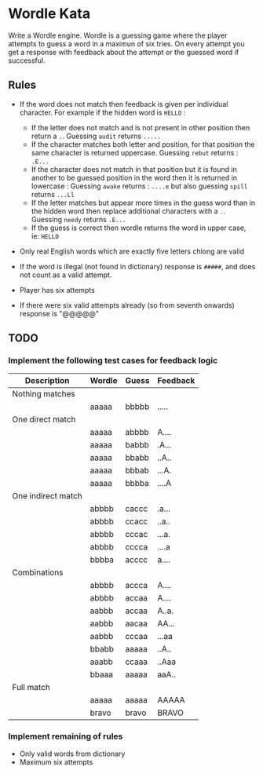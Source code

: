 # Wordle Kata
Write a Wordle engine.
Wordle is a guessing game where the player attempts to guess a word in a maximun of six tries. On every attempt you get a response with feedback about the attempt or the guessed word if successful.


## Rules
* If the word does not match then feedback is given per individual character. For example if the hidden word is `HELLO` :
  * If the letter does not match and is not present in other position then return a `.`. Guessing `audit` returns `.....`
  * If the character matches both letter and position, for that position the same character is returned uppercase. Guessing `rebut` returns : `.E...`
  * If the character does not match in that position but it is found in another to be guessed position in the word then it is returned in lowercase : Guessing `awake` returns : `....e` but also guessing `spill` returns `...Ll`
  * If the letter matches but appear more times in the guess word than in the hidden word then replace additional characters with a `.`.  Guessing `needy` returns `.E...`
  * If the guess is correct then wordle returns the word in upper case, ie: `HELLO`

* Only real English words which are exactly five letters chlong are valid
* If the word is illegal (not found in dictionary) response is `#####`, and does not count as a valid attempt.
* Player has six attempts
* If there were six valid attempts already (so from seventh onwards) response is "@@@@@"

## TODO

### Implement the following test cases for feedback logic

| Description        | Wordle | Guess | Feedback |
|--------------------|--------|-------|----------|
| Nothing matches    |        |       |          | 
|                    | aaaaa  | bbbbb | .....    |
| One direct match   |        |       |
|                    | aaaaa  | abbbb | A....    |
|                    | aaaaa  | babbb | .A...    |
|                    | aaaaa  | bbabb | ..A..    |
|                    | aaaaa  | bbbab | ...A.    |
|                    | aaaaa  | bbbba | ....A    |
| One indirect match |        |       |
|                    | abbbb  | caccc | .a...    |
|                    | abbbb  | ccacc | ..a..    |
|                    | abbbb  | cccac | ...a.    |
|                    | abbbb  | cccca | ....a    |
|                    | bbbba  | acccc | a....    |
| Combinations       |        |       |          |
|                    | abbbb  | accca | A....    |
|                    | abbbb  | accaa | A....    |
|                    | aabbb  | accaa | A..a.    |
|                    | aabbb  | aacaa | AA...    |
|                    | aabbb  | cccaa | ...aa    |
|                    | bbabb  | aaaaa | ..A..    |
|                    | aaabb  | ccaaa | ..Aaa    |
|                    | bbaaa  | aaaaa | aaA..    |
| Full match         |        |       |          |
|                    | aaaaa  | aaaaa | AAAAA    |
|                    | bravo  | bravo | BRAVO    |

### Implement remaining of rules
* Only valid words from dictionary
* Maximum six attempts
